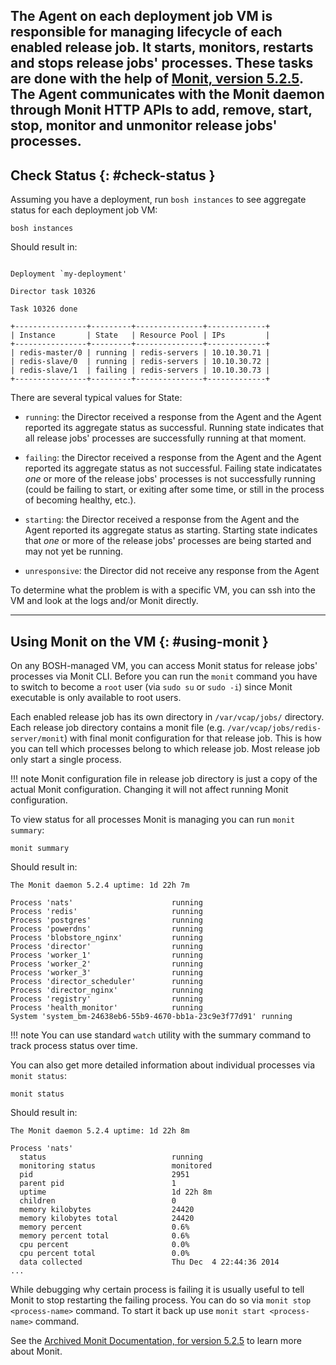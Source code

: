 The Agent on each deployment job VM is responsible for managing lifecycle of each enabled release job. It starts, monitors, restarts and stops release jobs' processes. These tasks are done with the help of [Monit, version 5.2.5](https://web.archive.org/web/20110816041503/https://mmonit.com/monit/documentation/monit.html). The Agent communicates with the Monit daemon through Monit HTTP APIs to add, remove, start, stop, monitor and unmonitor release jobs' processes.
---
## Check Status {: #check-status }

Assuming you have a deployment, run `bosh instances` to see aggregate status for each deployment job VM:

```shell
bosh instances
```

Should result in:

```text

Deployment `my-deployment'

Director task 10326

Task 10326 done

+----------------+---------+---------------+-------------+
| Instance       | State   | Resource Pool | IPs         |
+----------------+---------+---------------+-------------+
| redis-master/0 | running | redis-servers | 10.10.30.71 |
| redis-slave/0  | running | redis-servers | 10.10.30.72 |
| redis-slave/1  | failing | redis-servers | 10.10.30.73 |
+----------------+---------+---------------+-------------+
```

There are several typical values for State:

- `running`: the Director received a response from the Agent and the Agent reported its aggregate status as successful. Running state indicates that all release jobs' processes are successfully running at that moment.

- `failing`: the Director received a response from the Agent and the Agent reported its aggregate status as not successful. Failing state indicatates _one_ or more of the release jobs' processes is not successfully running (could be failing to start, or exiting after some time, or still in the process of becoming healthy, etc.).

- `starting`: the Director received a response from the Agent and the Agent reported its aggregate status as starting. Starting state indicates that _one_ or more of the release jobs' processes are being started and may not yet be running.

- `unresponsive`: the Director did not receive any response from the Agent

To determine what the problem is with a specific VM, you can ssh into the VM and look at the logs and/or Monit directly.

---
## Using Monit on the VM {: #using-monit }

On any BOSH-managed VM, you can access Monit status for release jobs'
processes via Monit CLI. Before you can run the `monit` command you have to
switch to become a `root` user (via `sudo su` or `sudo -i`) since Monit
executable is only available to root users.

Each enabled release job has its own directory in `/var/vcap/jobs/` directory. Each release job directory contains a monit file (e.g. `/var/vcap/jobs/redis-server/monit`) with final monit configuration for that release job. This is how you can tell which processes belong to which release job. Most release job only start a single process.

!!! note
    Monit configuration file in release job directory is just a copy of the actual Monit configuration. Changing it will not affect running Monit configuration.

To view status for all processes Monit is managing you can run `monit summary`:

```shell
monit summary
```

Should result in:

```text
The Monit daemon 5.2.4 uptime: 1d 22h 7m

Process 'nats'                      running
Process 'redis'                     running
Process 'postgres'                  running
Process 'powerdns'                  running
Process 'blobstore_nginx'           running
Process 'director'                  running
Process 'worker_1'                  running
Process 'worker_2'                  running
Process 'worker_3'                  running
Process 'director_scheduler'        running
Process 'director_nginx'            running
Process 'registry'                  running
Process 'health_monitor'            running
System 'system_bm-24638eb6-55b9-4670-bb1a-23c9e3f77d91' running
```

!!! note
    You can use standard <code>watch</code> utility with the summary command to track process status over time.

You can also get more detailed information about individual processes via `monit status`:

```shell
monit status
```

Should result in:

```text
The Monit daemon 5.2.4 uptime: 1d 22h 8m

Process 'nats'
  status                            running
  monitoring status                 monitored
  pid                               2951
  parent pid                        1
  uptime                            1d 22h 8m
  children                          0
  memory kilobytes                  24420
  memory kilobytes total            24420
  memory percent                    0.6%
  memory percent total              0.6%
  cpu percent                       0.0%
  cpu percent total                 0.0%
  data collected                    Thu Dec  4 22:44:36 2014
...
```

While debugging why certain process is failing it is usually useful to tell Monit to stop restarting the failing process. You can do so via `monit stop <process-name>` command. To start it back up use `monit start <process-name>` command.

See the [Archived Monit Documentation, for version 5.2.5](https://web.archive.org/web/20110816041503/https://mmonit.com/monit/documentation/monit.html) to learn more about Monit.
